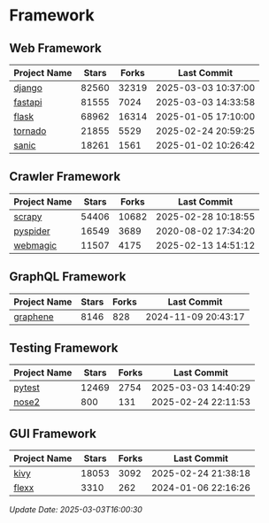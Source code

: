 # Framework

## Web Framework
| Project Name | Stars | Forks | Last Commit |
| ------------ | ----- | ----- | ----------- |
| [django](https://github.com/django/django) | 82560 | 32319 | 2025-03-03 10:37:00 |
| [fastapi](https://github.com/fastapi/fastapi) | 81555 | 7024 | 2025-03-03 14:33:58 |
| [flask](https://github.com/pallets/flask) | 68962 | 16314 | 2025-01-05 17:10:00 |
| [tornado](https://github.com/tornadoweb/tornado) | 21855 | 5529 | 2025-02-24 20:59:25 |
| [sanic](https://github.com/sanic-org/sanic) | 18261 | 1561 | 2025-01-02 10:26:42 |

## Crawler Framework
| Project Name | Stars | Forks | Last Commit |
| ------------ | ----- | ----- | ----------- |
| [scrapy](https://github.com/scrapy/scrapy) | 54406 | 10682 | 2025-02-28 10:18:55 |
| [pyspider](https://github.com/binux/pyspider) | 16549 | 3689 | 2020-08-02 17:34:20 |
| [webmagic](https://github.com/code4craft/webmagic) | 11507 | 4175 | 2025-02-13 14:51:12 |

## GraphQL Framework
| Project Name | Stars | Forks | Last Commit |
| ------------ | ----- | ----- | ----------- |
| [graphene](https://github.com/graphql-python/graphene) | 8146 | 828 | 2024-11-09 20:43:17 |

## Testing Framework
| Project Name | Stars | Forks | Last Commit |
| ------------ | ----- | ----- | ----------- |
| [pytest](https://github.com/pytest-dev/pytest) | 12469 | 2754 | 2025-03-03 14:40:29 |
| [nose2](https://github.com/nose-devs/nose2) | 800 | 131 | 2025-02-24 22:11:53 |

## GUI Framework
| Project Name | Stars | Forks | Last Commit |
| ------------ | ----- | ----- | ----------- |
| [kivy](https://github.com/kivy/kivy) | 18053 | 3092 | 2025-02-24 21:38:18 |
| [flexx](https://github.com/flexxui/flexx) | 3310 | 262 | 2024-01-06 22:16:26 |

*Update Date: 2025-03-03T16:00:30*